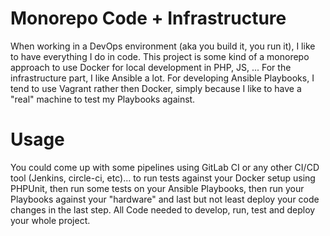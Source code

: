 # Monorepo Code + Infrastructure
When working in a DevOps environment (aka you build it, you run it), I like to have everything I do in code. This project is some kind of a monorepo approach to use Docker for local development in PHP, JS, ...
For the infrastructure part, I like Ansible a lot. For developing Ansible Playbooks, I tend to use Vagrant rather then Docker, simply because I like to have a "real" machine to test my Playbooks against.

# Usage
You could come up with some pipelines using GitLab CI or any other CI/CD tool (Jenkins, circle-ci, etc)... to run tests against your Docker setup using PHPUnit, then run some tests on your Ansible Playbooks, then run your Playbooks against your "hardware" and last but not least deploy your code changes in the last step. All Code needed to develop, run, test and deploy your whole project.